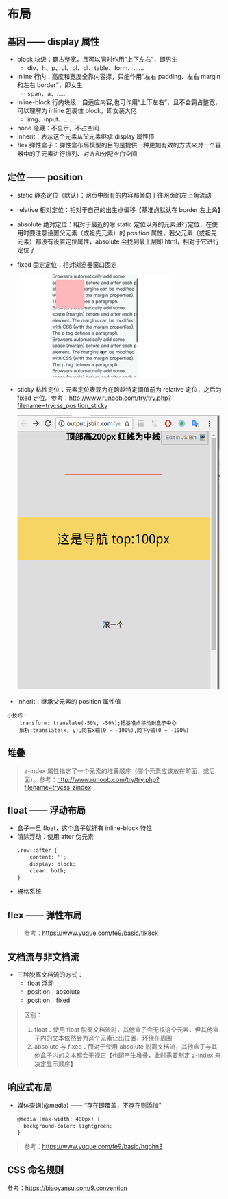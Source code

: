# 布局

## 基因 —— display 属性

- block 块级：霸占整宽，且可以同时作用“上下左右”，即男生
  - div、h、p、ul、ol、dl、table、form、......
- inline 行内：高度和宽度全靠内容撑，只能作用“左右 padding、左右 margin 和左右 border”，即女生
  - span、a、......
- inline-block 行内块级：自适应内容,也可作用“上下左右”，且不会霸占整宽，可以理解为 inline 包裹住 block，即女装大佬
  - img、input、......
- none 隐藏：不显示，不占空间
- inherit：表示这个元素从父元素继承 display 属性值
- flex 弹性盒子：弹性盒布局模型的目的是提供一种更加有效的方式来对一个容器中的子元素进行排列、对齐和分配空白空间

## 定位 —— position

- static 静态定位（默认）：网页中所有的内容都倾向于往网页的左上角流动
- relative 相对定位：相对于自己的出生点偏移【基准点默认在 border 左上角】
- absolute 绝对定位：相对于最近的除 static 定位以外的元素进行定位，在使用时要注意设置父元素（或祖先元素）的 position 属性，若父元素（或祖先元素）都没有设置定位属性，absolute 会找到最上层即 html，相对于它进行定位了
- fixed 固定定位：相对浏览器窗口固定

  ![404](images/fixed固定定位.gif)

- sticky 粘性定位：元素定位表现为在跨越特定阈值前为 relative 定位，之后为 fixed 定位。参考：http://www.runoob.com/try/try.php?filename=trycss_position_sticky

  ![404](images/sticky粘性定位.gif)

- inherit：继承父元素的 position 属性值

```
小技巧：
    transform: translate(-50%, -50%);把基准点移动到盒子中心
    解析:translate(x, y),向右x轴(0 ~ -100%),向下y轴(0 ~ -100%)
```

## 堆叠

> z-index 属性指定了一个元素的堆叠顺序（哪个元素应该放在前面，或后面）。参考：http://www.runoob.com/try/try.php?filename=trycss_zindex

## float —— 浮动布局

- 盒子一旦 float，这个盒子就拥有 inline-block 特性
- 清除浮动：使用 after 伪元素
  ```
  .row::after {
      content: '';
      display: block;
      clear: both;
  }
  ```
- 栅格系统

## flex —— 弹性布局

> 参考：https://www.yuque.com/fe9/basic/tlk8ck

## 文档流与非文档流

- 三种脱离文档流的方式：
  - float 浮动
  - position：absolute
  - position：fixed

> 区别：
>
> 1. float：使用 float 脱离文档流时，其他盒子会无视这个元素，但其他盒子内的文本依然会为这个元素让出位置，环绕在周围
> 2. absolute 与 fixed：而对于使用 absolute 脱离文档流，其他盒子与其他盒子内的文本都会无视它【也即产生堆叠，此时需要制定 z-index 来决定显示顺序】

## 响应式布局

- 媒体查询(@media) —— “存在即覆盖，不存在则添加”
  ```
  @media (max-width: 480px) {
    background-color: lightgreen;
  }
  ```

> 参考：https://www.yuque.com/fe9/basic/hqbhn3

## CSS 命名规则

参考：https://biaoyansu.com/9.convention
